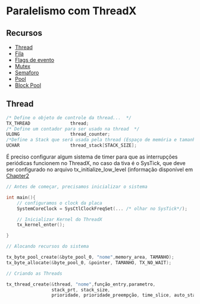 # Paralelismo com ThreadX
## Recursos
- [Thread](#Thread)
- [Fila](#Fila)
- [Flags de evento](#Flags_de_evento)
- [Mutex](#Mutex)
- [Semaforo](#Semaforo)
- [Pool](#Pool)
- [Block Pool](#Block_pool)

## Thread
```cpp
/* Define o objeto de controle da thread...  */
TX_THREAD               thread;
/* Define um contador para ser usado na thread  */
ULONG                   thread_counter;
/*Define a Stack que será usada pela thread (Espaço de memória e tamanho)  */
UCHAR                   thread_stack[STACK_SIZE];
```
É preciso configurar algum sistema de timer para que as interrupções periódicas funcionem no ThreadX, no caso da tiva é o SysTick,
que deve ser configurado no arquivo tx_initialize_low_level (informação disponível em [Chapter2](https://github.com/eclipse-threadx/rtos-docs/blob/main/rtos-docs/threadx/chapter2.md)
```cpp
// Antes de começar, precisamos inicializar o sistema

int main(){
    // configuramos o clock da placa
    SystemCoreClock = SysCtlClockFreqSet(... /* olhar no SysTick*/);

    // Inicializar Kernel do ThreadX
    tx_kernel_enter();

}
```
```cpp
// Alocando recursos do sistema

tx_byte_pool_create(&byte_pool_0, "nome",memory_area, TAMANHO);
tx_byte_allocate(&byte_pool_0, &pointer, TAMANHO, TX_NO_WAIT);

// Criando as Threads

tx_thread_create(&thread, "nome",função_entry,parametro,
                 stack_prt, stack_size,
                 prioridade, prioridade_preempção, time_slice, auto_start );
```
